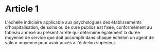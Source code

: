 # Article 1

L'échelle indiciaire applicable aux psychologues des établissements d'hospitalisation, de soins ou de cure publics est fixée, conformément au tableau annexé au présent arrêté qui détermine également la durée moyenne de service que doit accomplir dans chaque échelon un agent de valeur moyenne pour avoir accès à l'échelon supérieur.

